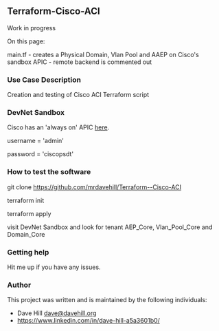 ## Terraform-Cisco-ACI

Work in progress

On this page:

main.tf - creates a Physical Domain, Vlan Pool and AAEP on Cisco's sandbox APIC - remote backend is commented out
 
### Use Case Description

Creation and testing of Cisco ACI Terraform script

### DevNet Sandbox

Cisco has an 'always on' APIC [here](https://sandboxapicdc.cisco.com/). 

username = 'admin'

password = 'ciscopsdt'

### How to test the software

git clone https://github.com/mrdavehill/Terraform--Cisco-ACI

terraform init

terraform apply

visit DevNet Sandbox and look for tenant AEP_Core, Vlan_Pool_Core and Domain_Core

### Getting help

Hit me up if you have any issues.

### Author

This project was written and is maintained by the following individuals:

* Dave Hill <dave@davehill.org>
* https://www.linkedin.com/in/dave-hill-a5a3601b0/
